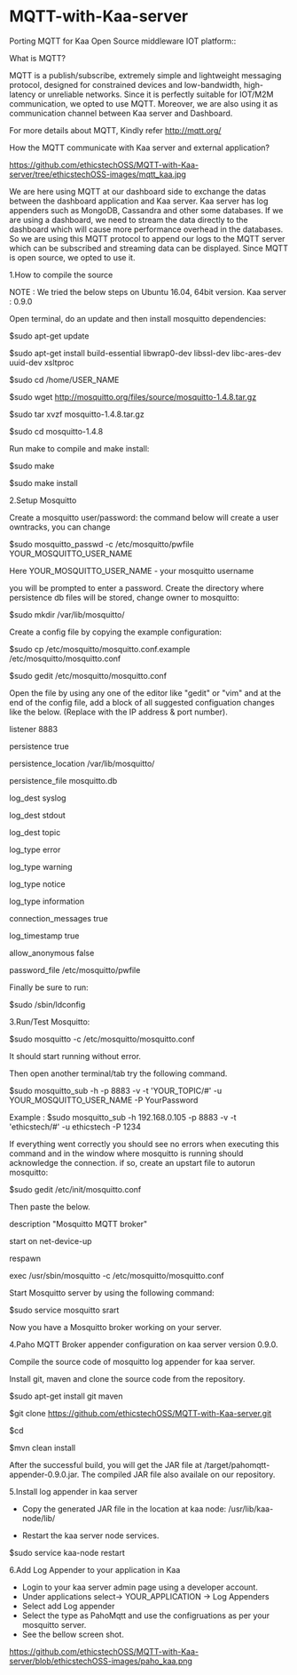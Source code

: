 # MQTT-with-Kaa-server
Porting MQTT for Kaa Open Source middleware IOT platform::

What is MQTT?

MQTT is a publish/subscribe, extremely simple and lightweight messaging protocol, designed for constrained devices and low-bandwidth, high-latency or unreliable networks. Since it is perfectly suitable for IOT/M2M communication, we opted to use MQTT. Moreover, we are also using it as communication channel between Kaa server and Dashboard.

For more details about MQTT, Kindly refer http://mqtt.org/

How the MQTT communicate with Kaa server and external application?

https://github.com/ethicstechOSS/MQTT-with-Kaa-server/tree/ethicstechOSS-images/mqtt_kaa.jpg

We are here using MQTT at our dashboard side to exchange the datas between the dashboard application and Kaa server. Kaa server has log appenders such as MongoDB, Cassandra and other some databases. If we are using a dashboard, we need to stream the data directly to the dashboard which will cause  more performance overhead in the databases. So we are using this MQTT protocol to append our logs to the MQTT server which can be subscribed and streaming data can be displayed. Since MQTT is open source, we opted to use it. 

1.How to compile the source

NOTE : We tried the below steps on Ubuntu 16.04, 64bit version. Kaa server : 0.9.0

Open terminal, do an update and then install mosquitto dependencies:

$sudo apt-get update

$sudo apt-get install build-essential libwrap0-dev libssl-dev libc-ares-dev uuid-dev xsltproc

$sudo cd /home/USER_NAME

$sudo wget http://mosquitto.org/files/source/mosquitto-1.4.8.tar.gz

$sudo tar xvzf mosquitto-1.4.8.tar.gz

$sudo cd mosquitto-1.4.8

Run make to compile and make install:

$sudo make

$sudo make install


2.Setup Mosquitto

Create a mosquitto user/password: the command below will create a user owntracks, you can change

$sudo mosquitto_passwd -c /etc/mosquitto/pwfile YOUR_MOSQUITTO_USER_NAME

Here YOUR_MOSQUITTO_USER_NAME - your mosquitto username

you will be prompted to enter a password.
Create the directory where persistence db files will be stored, change owner to mosquitto:

$sudo mkdir /var/lib/mosquitto/

Create a config file by copying the example configuration:

$sudo cp /etc/mosquitto/mosquitto.conf.example /etc/mosquitto/mosquitto.conf

$sudo gedit /etc/mosquitto/mosquitto.conf

Open the file by using any one of the editor like "gedit" or "vim" and at the end of the config file, add a block of all suggested configuation changes like the below. (Replace <yourIP> with the IP address & port number).

listener 8883 <yourIP>

persistence true

persistence_location /var/lib/mosquitto/

persistence_file mosquitto.db

log_dest syslog

log_dest stdout

log_dest topic

log_type error

log_type warning

log_type notice

log_type information

connection_messages true

log_timestamp true

allow_anonymous false

password_file /etc/mosquitto/pwfile

Finally be sure to run:

$sudo /sbin/ldconfig


3.Run/Test Mosquitto:

$sudo mosquitto -c /etc/mosquitto/mosquitto.conf

It should start running without error.

Then open another terminal/tab try the following command.

$sudo mosquitto_sub -h <YourIP> -p 8883 -v -t 'YOUR_TOPIC/#' -u YOUR_MOSQUITTO_USER_NAME -P YourPassword

Example : $sudo mosquitto_sub -h 192.168.0.105 -p 8883 -v -t 'ethicstech/#' -u ethicstech -P 1234

If everything went correctly you should see no errors when executing this command and in the window where mosquitto is running should acknowledge the connection. if so, create an upstart file to autorun mosquitto:

$sudo gedit /etc/init/mosquitto.conf

Then paste the below. 

description "Mosquitto MQTT broker"

start on net-device-up

respawn

exec /usr/sbin/mosquitto -c /etc/mosquitto/mosquitto.conf

Start Mosquitto server by using the following command:

$sudo service mosquitto srart

Now you have a Mosquitto broker working on your server. 

4.Paho MQTT Broker appender configuration on kaa server version 0.9.0. 

Compile the source code of mosquitto log appender for kaa server.

Install git, maven and clone the source code from the repository.

$sudo apt-get install git maven 

$git clone https://github.com/ethicstechOSS/MQTT-with-Kaa-server.git 

$cd 

$mvn clean install

After the successful build, you will get the JAR file at /target/pahomqtt-appender-0.9.0.jar. The compiled JAR file also availale on our repository. 

5.Install log appender in kaa server

 - Copy the generated JAR file in the location at kaa node: /usr/lib/kaa-node/lib/ 
 
 - Restart the kaa server node services.
 
$sudo service kaa-node restart

6.Add Log Appender to your application in Kaa

 - Login to your kaa server admin page using a developer account.
 - Under applications select-> YOUR_APPLICATION -> Log Appenders
 - Select add Log appender
 - Select the type as PahoMqtt and use the configruations as per your mosquitto server.
 - See the bellow screen shot.

https://github.com/ethicstechOSS/MQTT-with-Kaa-server/blob/ethicstechOSS-images/paho_kaa.png

